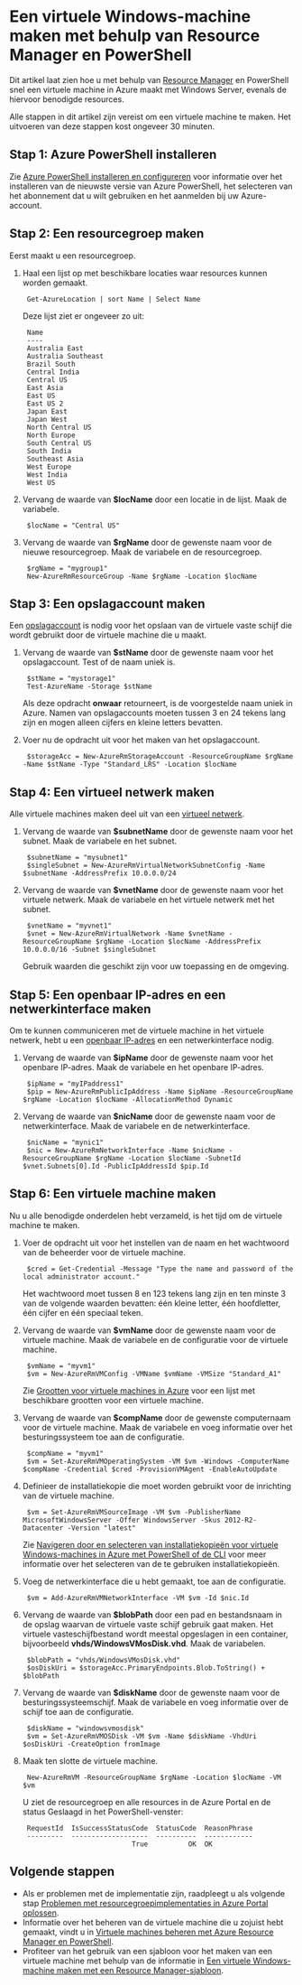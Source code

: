<properties
    pageTitle="Een virtuele machine in Azure maken met behulp van PowerShell | Microsoft Azure"
    description="Gebruik Azure PowerShell en Azure Resource Manager om eenvoudig een nieuwe virtuele machine met Windows Server te maken."
    services="virtual-machines-windows"
    documentationCenter=""
    authors="davidmu1"
    manager="timlt"
    editor=""
    tags="azure-resource-manager"/>

<tags
    ms.service="virtual-machines-windows"
    ms.workload="na"
    ms.tgt_pltfrm="na"
    ms.devlang="na"
    ms.topic="get-started-article"
    ms.date="05/02/2016"
    ms.author="davidmu"/>

# Een virtuele Windows-machine maken met behulp van Resource Manager en PowerShell

Dit artikel laat zien hoe u met behulp van [Resource Manager](../resource-group-overview.md) en PowerShell snel een virtuele machine in Azure maakt met Windows Server, evenals de hiervoor benodigde resources. 

Alle stappen in dit artikel zijn vereist om een virtuele machine te maken. Het uitvoeren van deze stappen kost ongeveer 30 minuten.

## Stap 1: Azure PowerShell installeren

Zie [Azure PowerShell installeren en configureren](../powershell-install-configure.md) voor informatie over het installeren van de nieuwste versie van Azure PowerShell, het selecteren van het abonnement dat u wilt gebruiken en het aanmelden bij uw Azure-account.
        
## Stap 2: Een resourcegroep maken

Eerst maakt u een resourcegroep.

1. Haal een lijst op met beschikbare locaties waar resources kunnen worden gemaakt.

        Get-AzureLocation | sort Name | Select Name
        
    Deze lijst ziet er ongeveer zo uit:
    
        Name
        ----
        Australia East
        Australia Southeast
        Brazil South
        Central India
        Central US
        East Asia
        East US
        East US 2
        Japan East
        Japan West
        North Central US
        North Europe
        South Central US
        South India
        Southeast Asia
        West Europe
        West India
        West US

2. Vervang de waarde van **$locName** door een locatie in de lijst. Maak de variabele.

        $locName = "Central US"
        
3. Vervang de waarde van **$rgName** door de gewenste naam voor de nieuwe resourcegroep. Maak de variabele en de resourcegroep.

        $rgName = "mygroup1"
        New-AzureRmResourceGroup -Name $rgName -Location $locName
    
## Stap 3: Een opslagaccount maken

Een [opslagaccount](../storage/storage-introduction.md) is nodig voor het opslaan van de virtuele vaste schijf die wordt gebruikt door de virtuele machine die u maakt.

1. Vervang de waarde van **$stName** door de gewenste naam voor het opslagaccount. Test of de naam uniek is.

        $stName = "mystorage1"
        Test-AzureName -Storage $stName

    Als deze opdracht **onwaar** retourneert, is de voorgestelde naam uniek in Azure. Namen van opslagaccounts moeten tussen 3 en 24 tekens lang zijn en mogen alleen cijfers en kleine letters bevatten.
    
2. Voer nu de opdracht uit voor het maken van het opslagaccount.
    
        $storageAcc = New-AzureRmStorageAccount -ResourceGroupName $rgName -Name $stName -Type "Standard_LRS" -Location $locName
        
## Stap 4: Een virtueel netwerk maken

Alle virtuele machines maken deel uit van een [virtueel netwerk](../virtual-network/virtual-networks-overview.md).

1. Vervang de waarde van **$subnetName** door de gewenste naam voor het subnet. Maak de variabele en het subnet.
        
        $subnetName = "mysubnet1"
        $singleSubnet = New-AzureRmVirtualNetworkSubnetConfig -Name $subnetName -AddressPrefix 10.0.0.0/24
        
2. Vervang de waarde van **$vnetName** door de gewenste naam voor het virtuele netwerk. Maak de variabele en het virtuele netwerk met het subnet.

        $vnetName = "myvnet1"
        $vnet = New-AzureRmVirtualNetwork -Name $vnetName -ResourceGroupName $rgName -Location $locName -AddressPrefix 10.0.0.0/16 -Subnet $singleSubnet
        
    Gebruik waarden die geschikt zijn voor uw toepassing en de omgeving.
        
## Stap 5: Een openbaar IP-adres en een netwerkinterface maken

Om te kunnen communiceren met de virtuele machine in het virtuele netwerk, hebt u een [openbaar IP-adres](../virtual-network/virtual-network-ip-addresses-overview-arm.md) en een netwerkinterface nodig.

1. Vervang de waarde van **$ipName** door de gewenste naam voor het openbare IP-adres. Maak de variabele en het openbare IP-adres.

        $ipName = "myIPaddress1"
        $pip = New-AzureRmPublicIpAddress -Name $ipName -ResourceGroupName $rgName -Location $locName -AllocationMethod Dynamic
        
2. Vervang de waarde van **$nicName** door de gewenste naam voor de netwerkinterface. Maak de variabele en de netwerkinterface.

        $nicName = "mynic1"
        $nic = New-AzureRmNetworkInterface -Name $nicName -ResourceGroupName $rgName -Location $locName -SubnetId $vnet.Subnets[0].Id -PublicIpAddressId $pip.Id
        
## Stap 6: Een virtuele machine maken

Nu u alle benodigde onderdelen hebt verzameld, is het tijd om de virtuele machine te maken.

1. Voer de opdracht uit voor het instellen van de naam en het wachtwoord van de beheerder voor de virtuele machine.

        $cred = Get-Credential -Message "Type the name and password of the local administrator account."
        
    Het wachtwoord moet tussen 8 en 123 tekens lang zijn en ten minste 3 van de volgende waarden bevatten: één kleine letter, één hoofdletter, één cijfer en één speciaal teken. 
        
2. Vervang de waarde van **$vmName** door de gewenste naam voor de virtuele machine. Maak de variabele en de configuratie voor de virtuele machine.

        $vmName = "myvm1"
        $vm = New-AzureRmVMConfig -VMName $vmName -VMSize "Standard_A1"
        
    Zie [Grootten voor virtuele machines in Azure](virtual-machines-windows-sizes.md) voor een lijst met beschikbare grootten voor een virtuele machine.
    
3. Vervang de waarde van **$compName** door de gewenste computernaam voor de virtuele machine. Maak de variabele en voeg informatie over het besturingssysteem toe aan de configuratie.

        $compName = "myvm1"
        $vm = Set-AzureRmVMOperatingSystem -VM $vm -Windows -ComputerName $compName -Credential $cred -ProvisionVMAgent -EnableAutoUpdate
        
4. Definieer de installatiekopie die moet worden gebruikt voor de inrichting van de virtuele machine. 

        $vm = Set-AzureRmVMSourceImage -VM $vm -PublisherName MicrosoftWindowsServer -Offer WindowsServer -Skus 2012-R2-Datacenter -Version "latest"
        
    Zie [Navigeren door en selecteren van installatiekopieën voor virtuele Windows-machines in Azure met PowerShell of de CLI](virtual-machines-windows-cli-ps-findimage.md) voor meer informatie over het selecteren van de te gebruiken installatiekopieën.
        
5. Voeg de netwerkinterface die u hebt gemaakt, toe aan de configuratie.

        $vm = Add-AzureRmVMNetworkInterface -VM $vm -Id $nic.Id
        
6. Vervang de waarde van **$blobPath** door een pad en bestandsnaam in de opslag waarvan de virtuele vaste schijf gebruik gaat maken. Het virtuele vasteschijfbestand wordt meestal opgeslagen in een container, bijvoorbeeld **vhds/WindowsVMosDisk.vhd**. Maak de variabelen.

        $blobPath = "vhds/WindowsVMosDisk.vhd"
        $osDiskUri = $storageAcc.PrimaryEndpoints.Blob.ToString() + $blobPath
        
7. Vervang de waarde van **$diskName** door de gewenste naam voor de besturingssysteemschijf. Maak de variabele en voeg informatie over de schijf toe aan de configuratie.

        $diskName = "windowsvmosdisk"
        $vm = Set-AzureRmVMOSDisk -VM $vm -Name $diskName -VhdUri $osDiskUri -CreateOption fromImage
        
8. Maak ten slotte de virtuele machine.

        New-AzureRmVM -ResourceGroupName $rgName -Location $locName -VM $vm

    U ziet de resourcegroep en alle resources in de Azure Portal en de status Geslaagd in het PowerShell-venster:

        RequestId  IsSuccessStatusCode  StatusCode  ReasonPhrase
        ---------  -------------------  ----------  ------------
                                  True          OK  OK
                                  
## Volgende stappen

- Als er problemen met de implementatie zijn, raadpleegt u als volgende stap [Problemen met resourcegroepimplementaties in Azure Portal oplossen](../resource-manager-troubleshoot-deployments-portal.md).
- Informatie over het beheren van de virtuele machine die u zojuist hebt gemaakt, vindt u in [Virtuele machines beheren met Azure Resource Manager en PowerShell](virtual-machines-windows-ps-manage.md).
- Profiteer van het gebruik van een sjabloon voor het maken van een virtuele machine met behulp van de informatie in [Een virtuele Windows-machine maken met een Resource Manager-sjabloon](virtual-machines-windows-ps-template.md).



<!--HONumber=Jun16_HO2-->


